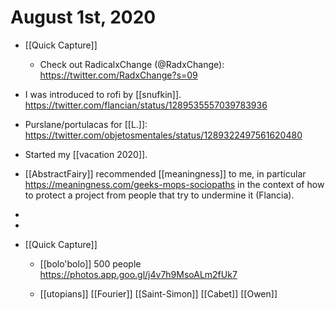 # August 1st, 2020
- [[Quick Capture]]
    - Check out RadicalxChange (@RadxChange): https://twitter.com/RadxChange?s=09

- I was introduced to rofi by [[snufkin]]. https://twitter.com/flancian/status/1289535557039783936
- Purslane/portulacas for [[L.]]: https://twitter.com/objetosmentales/status/1289322497561620480
- Started my [[vacation 2020]].
- [[AbstractFairy]] recommended [[meaningness]] to me, in particular https://meaningness.com/geeks-mops-sociopaths in the context of how to protect a project from people that try to undermine it (Flancia).
- 
- 
- [[Quick Capture]]
    - [[bolo'bolo]] 500 people https://photos.app.goo.gl/j4v7h9MsoALm2fUk7


    - [[utopians]] [[Fourier]] [[Saint-Simon]] [[Cabet]] [[Owen]]
